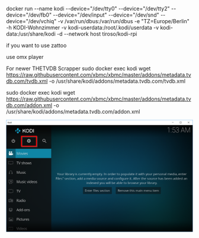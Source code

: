 docker run --name kodi --device="/dev/tty0" --device="/dev/tty2" --device="/dev/fb0" --device="/dev/input" --device="/dev/snd" --device="/dev/vchiq" -v /var/run/dbus:/var/run/dbus -e "TZ=Europe/Berlin" -h KODI-Wohnzimmer -v kodi-userdata:/root/.kodi/userdata -v kodi-data:/usr/share/kodi -d --network host tiroso/kodi-rpi

if you want to use zattoo


use omx player


For newer THETVDB Scrapper
sudo docker exec kodi wget https://raw.githubusercontent.com/xbmc/xbmc/master/addons/metadata.tvdb.com/tvdb.xml -o /usr/share/kodi/addons/metadata.tvdb.com/tvdb.xml

sudo docker exec kodi wget https://raw.githubusercontent.com/xbmc/xbmc/master/addons/metadata.tvdb.com/addon.xml -o /usr/share/kodi/addons/metadata.tvdb.com/addon.xml


![Alt text](img1.png?raw=true "Title")
